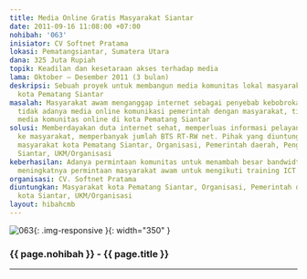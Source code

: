 ```yaml
---
title: Media Online Gratis Masyarakat Siantar
date: 2011-09-16 11:08:00 +07:00
nohibah: '063'
inisiator: CV Softnet Pratama
lokasi: Pematangsiantar, Sumatera Utara
dana: 325 Juta Rupiah
topik: Keadilan dan kesetaraan akses terhadap media
lama: Oktober – Desember 2011 (3 bulan)
deskripsi: Sebuah proyek untuk membangun media komunitas lokal masyarakat di wilayah
  kota Pematang Siantar
masalah: Masyarakat awam menganggap internet sebagai penyebab kebobrokan mental anak,
  tidak adanya media online komunikasi pemerintah dengan masyarakat, tidak adanya
  media komunitas online di kota Pematang Siantar
solusi: Memberdayakan duta internet sehat, memperluas informasi pelayanan pemerintah
  ke masyarakat, memperbanyak jumlah BTS RT-RW net. Pihak yang diuntungkan adalah
  masyarakat kota Pematang Siantar, Organisasi, Pemerintah daerah, Pengunjung kota
  Siantar, UKM/Organisasi
keberhasilan: Adanya permintaan komunitas untuk menambah besar bandwidth akses internet,
  meningkatnya permintaan masyarakat awam untuk mengikuti training ICT
organisasi: CV. Softnet Pratama
diuntungkan: Masyarakat kota Pematang Siantar, Organisasi, Pemerintah daerah, Pengunjung
  kota Siantar, UKM/Organisasi
layout: hibahcmb
---
```


![063](/static/img/hibahcmb/063.png){: .img-responsive }{: width="350" }

### {{ page.nohibah }} - {{ page.title }}

---
